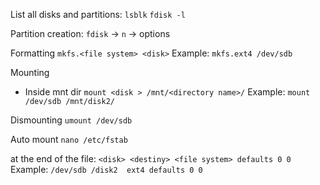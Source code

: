 List all disks and partitions:
`lsblk`
`fdisk -l` 

Partition creation:
`fdisk` -> `n` -> options

Formatting
`mkfs.<file system> <disk>`
Example: `mkfs.ext4 /dev/sdb`

Mounting
* Inside mnt dir
`mount <disk > /mnt/<directory name>/`
Example:
`mount /dev/sdb /mnt/disk2/`

Dismounting
`umount /dev/sdb`

Auto mount
`nano /etc/fstab`

at the end of the file: 
`<disk> <destiny> <file system> defaults 0 0`  
Example: `/dev/sdb /disk2  ext4 defaults 0 0 `


